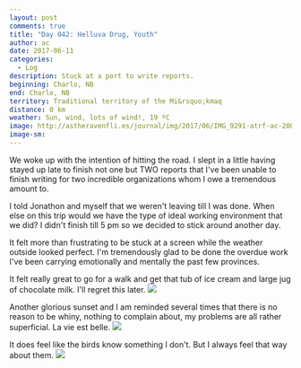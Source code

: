 ```yaml
---
layout: post
comments: true
title: "Day 042: Helluva Drug, Youth"
author: ac
date: 2017-06-11
categories:
  - Log
description: Stuck at a port to write reports.
beginning: Charlo, NB
end: Charlo, NB
territory: Traditional territory of the Mi&rsquo;kmaq 
distance: 0 km
weather: Sun, wind, lots of wind!, 19 ºC
image: http://astheravenfli.es/journal/img/2017/06/IMG_9291-atrf-ac-2000-web.jpg
image-sm:
---
```


We woke up with the intention of hitting the road. I slept in a little having stayed up late to finish not one but TWO reports that I've been unable to finish writing for two incredible organizations whom I owe a tremendous amount to. 

I told Jonathon and myself that we weren't leaving till I was done. When else on this trip would we have the type of ideal working environment that we did? I didn't finish till 5 pm so we decided to stick around another day. 

It felt more than frustrating to be stuck at a screen while the weather outside looked perfect. I'm tremendously glad to be done the overdue work I've been carrying emotionally and mentally the past few provinces.

It felt really great to go for a walk and get that tub of ice cream and large jug of chocolate milk. I'll regret this later.
<img src="http://astheravenfli.es/journal/img/2017/06/IMG_9271-atrf-ac-2000-web.jpg">

Another glorious sunset and I am reminded several times that there is no reason to be whiny, nothing to complain about, my problems are all rather superficial. La vie est belle.
<img src="http://astheravenfli.es/journal/img/2017/06/IMG_9277-atrf-ac-2000-web.jpg">

It does feel like the birds know something I don't. But I always feel that way about them.
<img src="http://astheravenfli.es/journal/img/2017/06/IMG_9293-atrf-ac-2000-web.jpg">
